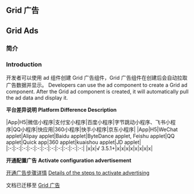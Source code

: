 ## Grid 广告
## Grid Ads

### 简介
### Introduction

开发者可以使用 ad 组件创建 Grid 广告组件，Grid 广告组件在创建后会自动拉取广告数据并显示。
Developers can use the ad component to create a Grid ad component. After the Grid ad component is created, it will automatically pull the ad data and display it.

**平台差异说明**
**Platform Difference Description**

|App|H5|微信小程序|支付宝小程序|百度小程序|字节跳动小程序、飞书小程序|QQ小程序|快应用|360小程序|快手小程序|京东小程序|
|App|H5|WeChat applet|Alipay applet|Baidu applet|ByteDance applet, Feishu applet|QQ applet|Quick app|360 applet|kuaishou applet|JD applet|
|:-:|:-:|:-:|:-:|:-:|:-:|:-:|:-:|:-:|:-:|:-:|
|x|x|√ 3.5.1+|x|x|x|x|x|x|x|x|

**开通配置广告**
**Activate configuration advertisement**

[开通广告步骤详情](https://uniapp.dcloud.net.cn/uni-ad.html#start)
[Details of the steps to activate advertising](https://uniapp.dcloud.net.cn/uni-ad.html#start)


文档已迁移至 [Grid 广告](https://uniapp.dcloud.net.cn/uni-ad/ad-grid.md)
